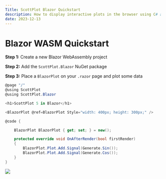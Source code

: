 ```yaml
---
Title: ScottPlot Blazor Quickstart
description: How to display interactive plots in the browser using C# and Blazor WebAssembly
date: 2023-12-13
---
```


# Blazor WASM Quickstart

**Step 1:** Create a new Blazor WebAssembly project

**Step 2:** Add the `ScottPlot.Blazor` NuGet package

**Step 3:** Place a `BlazorPlot` on your `.razor` page and plot some data

```cs
@page "/"
@using ScottPlot
@using ScottPlot.Blazor

<h1>ScottPlot 5 in Blazor</h1>

<BlazorPlot @ref=BlazorPlot Style="width: 400px; height: 300px;" />

@code {

    BlazorPlot BlazorPlot { get; set; } = new();

    protected override void OnAfterRender(bool firstRender)
    {
        BlazorPlot.Plot.Add.Signal(Generate.Sin());
        BlazorPlot.Plot.Add.Signal(Generate.Cos());
    }
}
```

![](/images/quickstart/blazor.gif)
